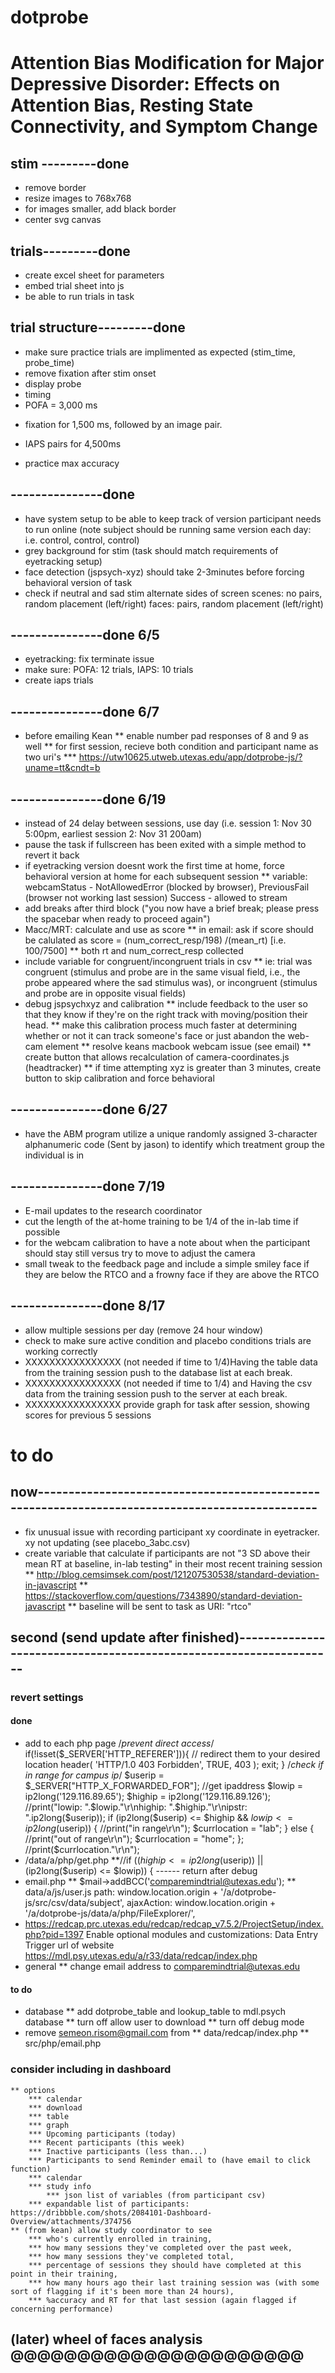 # dotprobe
# Attention Bias Modification for Major Depressive Disorder: Effects on Attention Bias, Resting State Connectivity, and Symptom Change
## stim ---------done
* remove border
* resize images to 768x768
* for images smaller, add black border
* center svg canvas

## trials---------done
* create excel sheet for parameters
* embed trial sheet into js
* be able to run trials in task


## trial structure---------done
+ make sure practice trials are implimented as expected (stim_time, probe_time)
+ remove fixation after stim onset
+ display probe
+ timing
+ POFA = 3,000 ms
* fixation for 1,500 ms, followed by an image pair. 
+ IAPS pairs for 4,500ms
* practice max accuracy

## ---------------done
* have system setup to be able to keep track of version participant needs to run online (note subject should be running same version each day: i.e. control, control, control)
* grey background for stim (task should match requirements of eyetracking setup)
* face detection (jspsych-xyz) should take 2-3minutes before forcing behavioral version of task
* check if neutral and sad stim alternate sides of screen
	scenes: no pairs, random placement (left/right)
	faces: pairs, random placement (left/right)

## ---------------done 6/5
* eyetracking: fix terminate issue
* make sure: POFA: 12 trials, IAPS: 10 trials
* create iaps trials

## ---------------done 6/7
* before emailing Kean
** enable number pad responses of 8 and 9 as well
** for first session, recieve both condition and participant name as two uri's
	*** https://utw10625.utweb.utexas.edu/app/dotprobe-js/?uname=tt&cndt=b	
## ---------------done 6/19
* instead of 24 delay between sessions, use day (i.e. session 1: Nov 30 5:00pm, earliest session 2: Nov 31 200am)
* pause the task if fullscreen has been exited with a simple method to revert it back
* if eyetracking version doesnt work the first time at home, force behavioral version at home for each subsequent session
	** variable: webcamStatus - 
		NotAllowedError (blocked by browser), 
		PreviousFail (browser not working last session)
		Success - allowed to stream
* add breaks after third block ("you now have a brief break; please press the spacebar when ready to proceed again")
* Macc/MRT: calculate and use as score
	** in email: ask if score should be calulated as score = (num_correct_resp/198) /(mean_rt) [i.e. 100/7500]
	** both rt and num_correct_resp collected
* include variable for congruent/incongruent trials in csv
	** ie: trial was congruent (stimulus and probe are in the same visual field, i.e., the probe appeared where the sad stimulus was), or incongruent (stimulus and probe are in opposite visual fields)
* debug jspsychxyz and calibration
	** include feedback to the user so that they know if they're on the right track with moving/position their head.
	**  make this calibration process much faster at determining whether or not it can track someone's face or just abandon the web-cam element
	** resolve keans macbook webcam issue (see email)
	** create button that allows recalculation of camera-coordinates.js (headtracker)
	** if time attempting xyz is greater than 3 minutes, create button to skip calibration and force behavioral

## ---------------done 6/27
* have the ABM program utilize a unique randomly assigned 3-character alphanumeric code (Sent by jason) to identify which treatment group the individual is in

## ---------------done 7/19
* E-mail updates to the research coordinator
* cut the length of the at-home training to be 1/4 of the in-lab time if possible
* for the webcam calibration to have a note about when the participant should stay still versus try to move to adjust the camera
* small tweak to the feedback page and include a simple smiley face if they are below the RTCO and a frowny face if they are above the RTCO
## ---------------done 8/17
* allow multiple sessions per day (remove 24 hour window)
* check to make sure active condition and placebo conditions trials are working correctly
* XXXXXXXXXXXXXXXX (not needed if time to 1/4)Having the table data from the training session push to the database list at each break. 
* XXXXXXXXXXXXXXXX (not needed if time to 1/4) and Having the csv data from the training session push to the server at each break.
* XXXXXXXXXXXXXXXX provide graph for task after session, showing scores for previous 5 sessions 
# to do
## now------------------------------------------------------------------------------------------------ 
* fix unusual issue with recording participant xy coordinate in eyetracker. xy not updating (see placebo_3abc.csv)
* create variable that calculate if participants are not "3 SD above their mean RT at baseline, in-lab testing" in their most recent training session
	** http://blog.cemsimsek.com/post/121207530538/standard-deviation-in-javascript
	** https://stackoverflow.com/questions/7343890/standard-deviation-javascript
	** baseline will be sent to task as URI: "rtco"
## second (send update after finished)------------------------------------------------------------------- 
### revert settings
#### done
* add to each php page
	/*prevent direct access*/
	if(!isset($_SERVER['HTTP_REFERER'])){
		// redirect them to your desired location
		header( 'HTTP/1.0 403 Forbidden', TRUE, 403 );
		exit;
	}
	/*check if in range for campus ip*/
	$userip = $_SERVER["HTTP_X_FORWARDED_FOR"]; //get ipaddress
	$lowip = ip2long('129.116.89.65');
	$highip = ip2long('129.116.89.126');
	//print("lowip: ".$lowip."\r\nhighip: ".$highip."\r\nipstr: ".ip2long($userip));
	if (ip2long($userip) <= $highip && $lowip <= ip2long($userip)) {
		//print("in range\r\n");
		$currlocation = "lab";
	} else {
		//print("out of range\r\n");
		$currlocation = "home";
	};
	//print($currlocation."\r\n");
* /data/a/php/get.php
	**//if (($highip <= ip2long($userip)) || (ip2long($userip) <= $lowip)) { ------ return after debug
* email.php
	** $mail->addBCC('comparemindtrial@utexas.edu');
** data/a/js/user.js
	path: window.location.origin + '/a/dotprobe-js/src/csv/data/subject', 
	ajaxAction: window.location.origin + '/a/dotprobe-js/data/a/php/FileExplorer/',
* https://redcap.prc.utexas.edu/redcap/redcap_v7.5.2/ProjectSetup/index.php?pid=1397
		Enable optional modules and customizations:  Data Entry Trigger
		url of website https://mdl.psy.utexas.edu/a/r33/data/redcap/index.php
* general
	** change email address to comparemindtrial@utexas.edu
#### to do
* database
	** add dotprobe_table and lookup_table to mdl.psych database
	** turn off allow user to download
	** turn off debug mode
* remove semeon.risom@gmail.com from
	** data/redcap/index.php
	** src/php/email.php
	
### consider including in dashboard
	** options
		*** calendar
		*** download
		*** table
		*** graph
		*** Upcoming participants (today)
		*** Recent participants (this week)
		*** Inactive participants (less than...)
		*** Participants to send Reminder email to (have email to click function)
		*** calendar
		*** study info
			*** json list of variables (from participant csv)
		*** expandable list of participants: https://dribbble.com/shots/2084101-Dashboard-Overview/attachments/374756
	** (from kean) allow study coordinator to see
		*** who's currently enrolled in training, 
		*** how many sessions they've completed over the past week, 
		*** how many sessions they've completed total, 
		*** percentage of sessions they should have completed at this point in their training, 
		*** how many hours ago their last training session was (with some sort of flagging if it's been more than 24 hours), 
		*** %accuracy and RT for that last session (again flagged if concerning performance)


## (later) wheel of faces analysis @@@@@@@@@@@@@@@@@@@@@@

